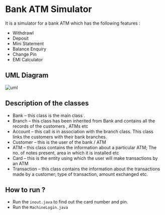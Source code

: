 # Bank ATM Simulator

It is a simulator for a bank ATM which has the following features : 

  - Withdrawl
  - Deposit
  - Mini Statement
  - Balance Enquiry
  - Change Pin
  - EMI Calculator
  

## UML Diagram
![uml](https://www.dropbox.com/s/jqrpt30h028ahwo/uml_atm.png)

## Description of the classes
 - Bank – this class is the main class .  
 - Branch – this class has been inherited from Bank and contains all the records of the customers , ATMs etc 
 - Account – this call is in association with the branch class. This class links the customers with their bank branches. 
 - Customer – this is the user of the bank / ATM 
 - ATM – this class contains the information about a particular ATM; The no. of notes present, area in which it is installed etc 
 - Card – this is the entity using which the user will make transactions by an ATM 
 - Transaction – this class contains the information about the transactions made by a customer; type of transaction, amount exchanged etc.  
  
## How to run ?
- Run the ```inout.java``` to find out the card number and pin.
- Run the ```MachineLogin.java```
